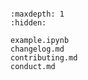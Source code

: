 ```{include} ../README.md
```

```{toctree}
:maxdepth: 1
:hidden:

example.ipynb
changelog.md
contributing.md
conduct.md
```
